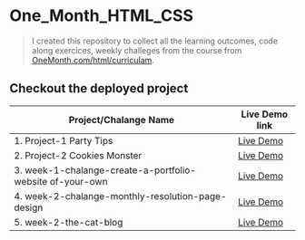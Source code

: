 # One_Month_HTML_CSS

> I created this repository to collect all the learning outcomes, code along exercices, weekly challeges from the course from [OneMonth.com/html/curriculam](https://onemonth.com/courses/html/curriculum).

## Checkout the deployed project

| Project/Chalange Name                                  | Live Demo link               |
| ------------------------------------------------------ | ---------------------------- |
| 1. Project-1 Party Tips                                   | [Live Demo](https://nktkr-onemonth.pages.dev/1.%20Project_1_Party_Tips/)|
| 2. Project-2 Cookies Monster                              | [Live Demo](https://nktkr-onemonth.pages.dev/2.%20Project_2_cookie-monster/)|
| 3. week-1-chalange-create-a-portfolio-website of-your-own| [Live Demo](https://nktkr-onemonth.pages.dev/3.%20week-1-chalange-create-a-portfolio-website%20of-your-own/)|
| 4. week-2-chalange-monthly-resolution-page-design| [Live Demo](https://nktkr-onemonth.pages.dev/4.%20week-2-chalange-monthly-resolution-page-design/)|
| 5. week-2-the-cat-blog| [Live Demo](https://nktkr-onemonth.pages.dev/5.%20week-2-the-cat-blog/)|


